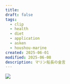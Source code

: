 ```yaml
---
title:
draft: false
tags:
  - clip
  - health
  - diet
  - application
  - asken
  - houshou-marine
created: 2025-06-01
modified: 2025-06-08
description: マリン船長の金言
---
```

![](https://youtu.be/9oAnJWk8LdA?si=CcGvfpFU7tMe9fZM)

